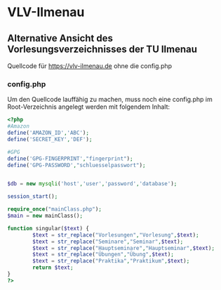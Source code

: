# VLV-Ilmenau
## Alternative Ansicht des Vorlesungsverzeichnisses der TU Ilmenau

Quellcode für https://vlv-ilmenau.de ohne die config.php

### config.php

Um den Quellcode lauffähig zu machen, muss noch eine config.php im Root-Verzeichnis angelegt werden mit folgendem Inhalt:

``` php
<?php
#Amazon
define('AMAZON_ID','ABC');
define('SECRET_KEY','DEF');

#GPG
define('GPG-FINGERPRINT',"fingerprint");
define('GPG-PASSWORD',"schluesselpasswort");


$db = new mysqli('host','user','password','database');

session_start();

require_once("mainClass.php");
$main = new mainClass();

function singular($text) {
        $text = str_replace("Vorlesungen","Vorlesung",$text);
        $text = str_replace("Seminare","Seminar",$text);
        $text = str_replace("Hauptseminare","Hauptseminar",$text);
        $text = str_replace("Übungen","Übung",$text);
        $text = str_replace("Praktika","Praktikum",$text);
        return $text;
}
?>
```